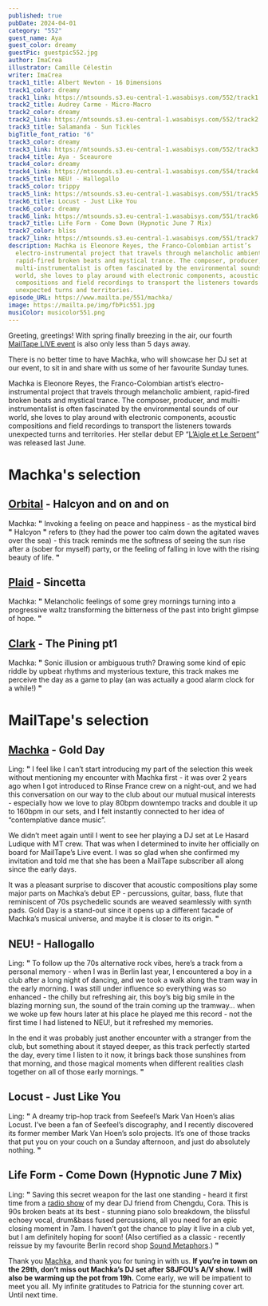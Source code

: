 ```yaml
---
published: true
pubDate: 2024-04-01
category: "552"
guest_name: Aya
guest_color: dreamy
guestPic: guestpic552.jpg
author: ImaCrea
illustrator: Camille Célestin
writer: ImaCrea
track1_title: Albert Newton - 16 Dimensions
track1_color: dreamy
track1_link: https://mtsounds.s3.eu-central-1.wasabisys.com/552/track1.mp3
track2_title: Audrey Carme - Micro-Macro
track2_color: dreamy
track2_link: https://mtsounds.s3.eu-central-1.wasabisys.com/552/track2.mp3
track3_title: Salamanda - Sun Tickles
bigTitle_font_ratio: "6"
track3_color: dreamy
track3_link: https://mtsounds.s3.eu-central-1.wasabisys.com/552/track3.mp3
track4_title: Aya - Sceaurore
track4_color: dreamy
track4_link: https://mtsounds.s3.eu-central-1.wasabisys.com/554/track4.mp3
track5_title: NEU! - Hallogallo
track5_color: trippy
track5_link: https://mtsounds.s3.eu-central-1.wasabisys.com/551/track5.mp3
track6_title: Locust - Just Like You
track6_color: dreamy
track6_link: https://mtsounds.s3.eu-central-1.wasabisys.com/551/track6.mp3
track7_title: Life Form - Come Down (Hypnotic June 7 Mix)
track7_color: bliss
track7_link: https://mtsounds.s3.eu-central-1.wasabisys.com/551/track7.mp3
description: Machka is Eleonore Reyes, the Franco-Colombian artist’s
  electro-instrumental project that travels through melancholic ambient,
  rapid-fired broken beats and mystical trance. The composer, producer, and
  multi-instrumentalist is often fascinated by the environmental sounds of our
  world, she loves to play around with electronic components, acoustic
  compositions and field recordings to transport the listeners towards
  unexpected turns and territories.
episode_URL: https://www.mailta.pe/551/machka/
image: https://mailta.pe/img/fbPic551.jpg
musiColor: musicolor551.png
---
```

Greeting, greetings! With spring finally breezing in the air, our fourth [MailTape LIVE event](https://live.mailta.pe) is also only less than 5 days away.

There is no better time to have Machka, who will showcase her DJ set at our event, to sit in and share with us some of her favourite Sunday tunes.

Machka is Eleonore Reyes, the Franco-Colombian artist’s electro-instrumental project that travels through melancholic ambient, rapid-fired broken beats and mystical trance. The composer, producer, and multi-instrumentalist is often fascinated by the environmental sounds of our world, she loves to play around with electronic components, acoustic compositions and field recordings to transport the listeners towards unexpected turns and territories. Her stellar debut EP “[L’Aigle et Le Serpent](https://machka.bandcamp.com/album/laigle-et-le-serpent)” was released last June.

# Machka's selection

## [Orbital](https://www.orbitalofficial.com/) - Halcyon and on and on

Machka: **"** Invoking a feeling on peace and happiness - as the mystical bird **"** Halcyon **"** refers to (they had the power too calm down the agitated waves over the sea) - this track reminds me the softness of seeing the sun rise after a (sober for myself) party, or the feeling of falling in love with the rising beauty of life. **"**


## [Plaid](https://plaid.warp.net/) - Sincetta

Machka: **"** Melancholic feelings of some grey mornings turning into a progressive waltz transforming the bitterness of the past into bright glimpse of hope. **"**

## [Clark](https://throttleclark.com/) - The Pining pt1

Machka: **"** Sonic illusion or ambiguous truth? Drawing some kind of epic riddle by upbeat rhythms and mysterious texture, this track makes me perceive the day as a game to play (an was actually a good alarm clock for a while!) **"**

# MailTape's selection

## [Machka](https://machka.bandcamp.com/album/laigle-et-le-serpent) - Gold Day

Ling: **"** I feel like I can’t start introducing my part of the selection this week without mentioning my encounter with Machka first - it was over 2 years ago when I got introduced to Rinse France crew on a night-out, and we had this conversation on our way to the club about our mutual musical interests - especially how we love to play 80bpm downtempo tracks and double it up to 160bpm in our sets, and I felt instantly connected to her idea of “contemplative dance music”.

We didn’t meet again until I went to see her playing a DJ set at Le Hasard Ludique with MT crew. That was when I determined to invite her officially on board for MailTape’s Live event. I was so glad when she confirmed my invitation and told me that she has been a MailTape subscriber all along since the early days.

It was a pleasant surprise to discover that acoustic compositions play some major parts on Machka’s debut EP - percussions, guitar, bass, flute that reminiscent of 70s psychedelic sounds are weaved seamlessly with synth pads. Gold Day is a stand-out since it opens up a different facade of Machka’s musical universe, and maybe it is closer to its origin. **"**


## NEU! - Hallogallo

Ling: **"** To follow up the 70s alternative rock vibes, here’s a track from a personal memory - when I was in Berlin last year, I encountered a boy in a club after a long night of dancing, and we took a walk along the tram way in the early morning. I was still under influence so everything was so enhanced - the chilly but refreshing air, this boy’s big big smile in the blazing morning sun, the sound of the train coming up the tramway… when we woke up few hours later at his place he played me this record - not the first time I had listened to NEU!, but it refreshed my memories.

In the end it was probably just another encounter with a stranger from the club, but something about it stayed deeper, as this track perfectly started the day, every time I listen to it now, it brings back those sunshines from that morning, and those magical moments when different realities clash together on all of those early mornings. **"**

## Locust - Just Like You

Ling: **"** A dreamy trip-hop track from Seefeel’s Mark Van Hoen’s alias Locust. I’ve been a fan of Seefeel’s discography, and I recently discovered its former member Mark Van Hoen’s solo projects. It’s one of those tracks that put you on your couch on a Sunday afternoon, and just do absolutely nothing. **"**

## Life Form - Come Down (Hypnotic June 7 Mix)

Ling: **"** Saving this secret weapon for the last one standing - heard it first time from a [radio show](https://baihui.live/shows/6g+-w-cora-22-02-24/en/) of my dear DJ friend from Chengdu, Cora. This is 90s broken beats at its best - stunning piano solo breakdown, the blissful echoey vocal, drum&bass fused percussions, all you need for an epic closing moment in 7am. I haven’t got the chance to play it live in a club yet, but I am definitely hoping for soon! (Also certified as a classic - recently reissue by my favourite Berlin record shop [Sound Metaphors](https://www.soundmetaphors.com/release/28930603/Life-Form-Come-Down-Summer's-Child).) **"**

Thank you [Machka](https://machka.bandcamp.com/album/laigle-et-le-serpent), and thank you for tuning in with us. **If you’re in town on the 29th, don’t miss out Machka’s DJ set after S8JFOU’s A/V show. I will also be warming up the pot from 19h.** Come early, we will be impatient to meet you all.
My infinite gratitudes to Patricia for the stunning cover art. Until next time.
